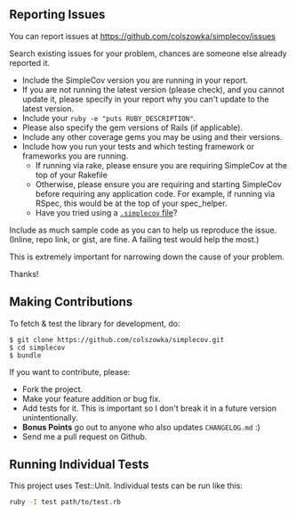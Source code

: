 ## Reporting Issues

You can report issues at https://github.com/colszowka/simplecov/issues

Search existing issues for your problem, chances are someone else already reported it.

 * Include the SimpleCov version you are running in your report.
 * If you are not running the latest version (please check), and you cannot update it,
   please specify in your report why you can't update to the latest version.
 * Include your `ruby -e "puts RUBY_DESCRIPTION"`.
 * Please also specify the gem versions of Rails (if applicable).
 * Include any other coverage gems you may be using and their versions.
 * Include how you run your tests and which testing framework or frameworks you are running.
    - If running via rake, please ensure you are requiring SimpleCov at the top of your Rakefile
    - Otherwise, please ensure you are requiring and starting SimpleCov before requiring any application code.
      For example, if running via RSpec, this would be at the top of your spec_helper.
    - Have you tried using a [`.simplecov` file](https://github.com/colszowka/simplecov#using-simplecov-for-centralized-config)?

Include as much sample code as you can to help us reproduce the issue. (Inline, repo link, or gist, are fine. A failing test would help the most.)

This is extremely important for narrowing down the cause of your problem.

Thanks!

## Making Contributions

To fetch & test the library for development, do:

    $ git clone https://github.com/colszowka/simplecov.git
    $ cd simplecov
    $ bundle

If you want to contribute, please:

  * Fork the project.
  * Make your feature addition or bug fix.
  * Add tests for it. This is important so I don't break it in a future version unintentionally.
  * **Bonus Points** go out to anyone who also updates `CHANGELOG.md` :)
  * Send me a pull request on Github.

## Running Individual Tests

This project uses Test::Unit. Individual tests can be run like this:

```bash
ruby -I test path/to/test.rb
```

